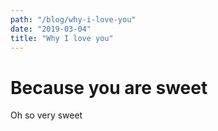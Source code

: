 ```yaml
---
path: "/blog/why-i-love-you"
date: "2019-03-04"
title: "Why I love you"
---
```


# Because you are sweet
Oh so very sweet

